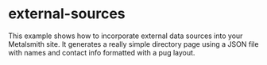 # external-sources

This example shows how to incorporate external data sources into your Metalsmith site. It generates a really simple directory page using a JSON file with names and contact info formatted with a pug layout.